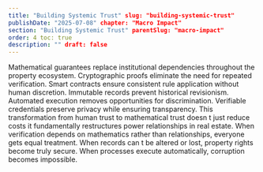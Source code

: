 ```yaml
---
title: "Building Systemic Trust" slug: "building-systemic-trust"
publishDate: "2025-07-08" chapter: "Macro Impact"
section: "Building Systemic Trust" parentSlug: "macro-impact"
order: 4 toc: true
description: "" draft: false
---
```

Mathematical guarantees replace institutional dependencies throughout the property ecosystem. Cryptographic proofs eliminate the need for repeated verification. Smart contracts ensure consistent rule application without human discretion. Immutable records prevent historical revisionism. Automated execution removes opportunities for discrimination. Verifiable credentials preserve privacy while ensuring transparency.
This transformation from human trust to mathematical trust doesn t just reduce costs it fundamentally restructures power relationships in real estate. When verification depends on mathematics rather than relationships, everyone gets equal treatment. When records can t be altered or lost, property rights become truly secure. When processes execute automatically, corruption becomes impossible.